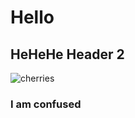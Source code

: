 # Hello
## HeHeHe Header 2
![cherries](https://github.com/akbice/skills-communicate-using-markdown/assets/161384973/70645b3f-9d69-438f-9505-90fa6516b232)

### I am confused
